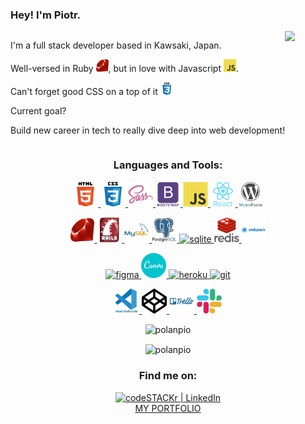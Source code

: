 ### Hey! I'm Piotr.
<div style="display:flex">
   <div>
      <p>I'm a full stack developer based in Kawsaki, Japan.</p>
      <p>Well-versed in Ruby <img src="https://raw.githubusercontent.com/github/explore/80688e429a7d4ef2fca1e82350fe8e3517d3494d/topics/ruby/ruby.png" width="20px"></img>, but in love with Javascript <img src="https://raw.githubusercontent.com/github/explore/80688e429a7d4ef2fca1e82350fe8e3517d3494d/topics/javascript/javascript.png" width="20px"></img>.</p>
       <p>Can't forget good CSS on a top of it <img src="https://raw.githubusercontent.com/github/explore/80688e429a7d4ef2fca1e82350fe8e3517d3494d/topics/css/css.png" width="20px"></img></p>
       <p>Current goal?</p>
       <p>Build new career in tech to really dive deep into web development!</p>
   </div>
   <div>
      <img src="https://media.giphy.com/media/jyrgehFsVsUxXNiRcb/giphy.gif" width="230">  
   </div>
</div>


<h3 align="center">Languages and Tools:</h3>
<p align="center">  <a href="https://www.w3.org/html/" target="_blank"> <img src="https://raw.githubusercontent.com/devicons/devicon/master/icons/html5/html5-original-wordmark.svg" alt="html5" width="40" height="40"/>  <a href="https://www.w3schools.com/css/" target="_blank"> <img src="https://raw.githubusercontent.com/devicons/devicon/master/icons/css3/css3-original-wordmark.svg" alt="css3" width="40" height="40"/> </a> <a href="https://sass-lang.com" target="_blank"> <img src="https://raw.githubusercontent.com/devicons/devicon/master/icons/sass/sass-original.svg" alt="sass" width="40" height="40"/> </a><a href="https://getbootstrap.com" target="_blank"> <img src="https://raw.githubusercontent.com/devicons/devicon/master/icons/bootstrap/bootstrap-plain-wordmark.svg" alt="bootstrap" width="40" height="40"/> </a>  </a> <a href="https://developer.mozilla.org/en-US/docs/Web/JavaScript" target="_blank"> <img src="https://raw.githubusercontent.com/devicons/devicon/master/icons/javascript/javascript-original.svg" alt="javascript" width="40" height="40"/> </a> <a href="https://reactjs.org/" target="_blank"> <img src="https://raw.githubusercontent.com/devicons/devicon/master/icons/react/react-original-wordmark.svg" alt="react" width="40" height="40"/> </a> <a href="https://wordpress.com/fr/" target="_blank"> <img src="https://raw.githubusercontent.com/devicons/devicon/master/icons/wordpress/wordpress-original.svg" alt="wordpress" width="40" height="40"/> </a></p>

<p align="center">  <a href="https://www.ruby-lang.org/en/" target="_blank"> <img src="https://raw.githubusercontent.com/devicons/devicon/master/icons/ruby/ruby-original.svg" alt="ruby" width="40" height="40"/> </a>  <a href="https://rubyonrails.org" target="_blank"> <img src="https://raw.githubusercontent.com/devicons/devicon/master/icons/rails/rails-original-wordmark.svg" alt="rails" width="40" height="40"/> </a> <a href="https://www.mysql.com/" target="_blank"> <img src="https://raw.githubusercontent.com/devicons/devicon/master/icons/mysql/mysql-original-wordmark.svg" alt="mysql" width="40" height="40"/> </a> <a href="https://www.postgresql.org" target="_blank"> <img src="https://raw.githubusercontent.com/devicons/devicon/master/icons/postgresql/postgresql-original-wordmark.svg" alt="postgresql" width="40" height="40"/> </a>  <a href="https://www.sqlite.org/" target="_blank"> <img src="https://www.vectorlogo.zone/logos/sqlite/sqlite-icon.svg" alt="sqlite" width="40" height="40"/> </a>
   <a href="https://redis.io" target="_blank"> <img src="https://raw.githubusercontent.com/devicons/devicon/master/icons/redis/redis-original-wordmark.svg" alt="redis" width="40" height="40"/> </a>  <a href="https://webpack.js.org" target="_blank"> <img src="https://raw.githubusercontent.com/devicons/devicon/d00d0969292a6569d45b06d3f350f463a0107b0d/icons/webpack/webpack-original-wordmark.svg" alt="webpack" width="40" height="40"/> </a></p> 
   
<p align="center"> <a href="https://www.figma.com/" target="_blank"> <img src="https://www.vectorlogo.zone/logos/figma/figma-icon.svg" alt="figma" width="40" height="40"/> </a> <a href="#" target="_blank"> <img src="https://raw.githubusercontent.com/devicons/devicon/master/icons/canva/canva-original.svg" alt="canva" width="40" height="40"/> <a href="https://heroku.com" target="_blank"> <img src="https://www.vectorlogo.zone/logos/heroku/heroku-icon.svg" alt="heroku" width="40" height="40"/> </a> <a href="https://git-scm.com/" target="_blank"> <img src="https://www.vectorlogo.zone/logos/git-scm/git-scm-icon.svg" alt="git" width="40" height="40"/> </a> </p> 

<p align="center"> <a href="#" target="_blank"> <img src="https://raw.githubusercontent.com/devicons/devicon/master/icons/vscode/vscode-original-wordmark.svg" alt="vscode" width="40" height="40"/> </a>  <a href="#" target="_blank"> <img src="https://raw.githubusercontent.com/devicons/devicon/master/icons/codepen/codepen-plain.svg" alt="codepen" width="40" height="40"/> </a> <a href="#" target="_blank"> <img src="https://raw.githubusercontent.com/devicons/devicon/master/icons/trello/trello-plain-wordmark.svg" alt="trello" width="40" height="40"/> </a>  </a> <a href="#" target="_blank"> <img src="https://raw.githubusercontent.com/devicons/devicon/master/icons/slack/slack-original.svg" alt="slack" width="40" height="40"/> </a></p> 
  
  
<p align="center"><img src="https://github-readme-stats.vercel.app/api/top-langs?username=polanpio&show_icons=true&locale=en&layout=compact" alt="polanpio" /></p><p align="center"><img align="center" src="https://github-readme-streak-stats.herokuapp.com/?user=polanpio&" alt="polanpio" /></p>

<h3 align="center">Find me on:</h3>
<div align="center">
   <a href="https://www.linkedin.com/in/polanski-piotr/">
     <img alt="codeSTACKr | LinkedIn" src="https://camo.githubusercontent.com/2b904313e8a94a29dde1a57258684a3e07310da404ba076c29c2528b83edf730/68747470733a2f2f696d6167652e666c617469636f6e2e636f6d2f69636f6e732f706e672f3531322f3137342f3137343835372e706e67" data-canonical-src="https://image.flaticon.com/icons/png/512/174/174857.png" style="max-width: 100%;" width="26px">
   </a>
</div>
<div align="center">
   <a align="center" href="https://www.polanskipiotr/">MY PORTFOLIO</a>
</div>




<!--
**polanpio/polanpio** is a ✨ _special_ ✨ repository because its `README.md` (this file) appears on your GitHub profile.

Here are some ideas to get you started:

- 🔭 I’m currently working on ...
- 🌱 I’m currently learning ...
- 👯 I’m looking to collaborate on ...
- 🤔 I’m looking for help with ...
- 💬 Ask me about ...
- 📫 How to reach me: ...
- 😄 Pronouns: ...
- ⚡ Fun fact: ...
-->
